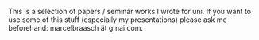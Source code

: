This is a selection of papers / seminar works I wrote for uni. If you want to use some of this stuff (especially my presentations) please ask me beforehand: marcelbraasch ät gmai.com.
